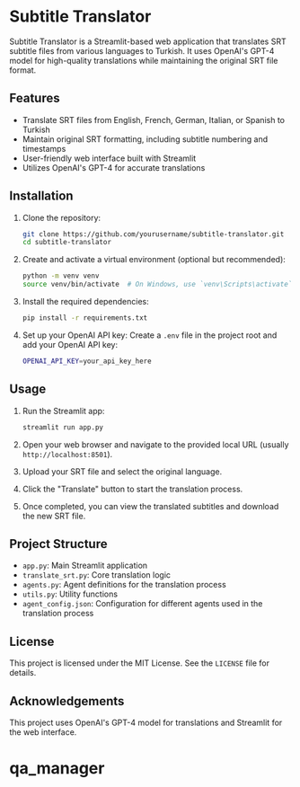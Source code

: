# Subtitle Translator

Subtitle Translator is a Streamlit-based web application that translates SRT subtitle files from various languages to Turkish. It uses OpenAI's GPT-4 model for high-quality translations while maintaining the original SRT file format.

## Features

- Translate SRT files from English, French, German, Italian, or Spanish to Turkish
- Maintain original SRT formatting, including subtitle numbering and timestamps
- User-friendly web interface built with Streamlit
- Utilizes OpenAI's GPT-4 for accurate translations

## Installation

1. Clone the repository:

   ```bash
   git clone https://github.com/yourusername/subtitle-translator.git
   cd subtitle-translator
   ```

2. Create and activate a virtual environment (optional but recommended):

   ```bash
   python -m venv venv
   source venv/bin/activate  # On Windows, use `venv\Scripts\activate`
   ```

3. Install the required dependencies:

   ```bash
   pip install -r requirements.txt
   ```

4. Set up your OpenAI API key:
   Create a `.env` file in the project root and add your OpenAI API key:

   ```bash
   OPENAI_API_KEY=your_api_key_here
   ```

## Usage

1. Run the Streamlit app:

   ```bash
   streamlit run app.py
   ```

2. Open your web browser and navigate to the provided local URL (usually `http://localhost:8501`).

3. Upload your SRT file and select the original language.

4. Click the "Translate" button to start the translation process.

5. Once completed, you can view the translated subtitles and download the new SRT file.

## Project Structure

- `app.py`: Main Streamlit application
- `translate_srt.py`: Core translation logic
- `agents.py`: Agent definitions for the translation process
- `utils.py`: Utility functions
- `agent_config.json`: Configuration for different agents used in the translation process

## License

This project is licensed under the MIT License. See the `LICENSE` file for details.

## Acknowledgements

This project uses OpenAI's GPT-4 model for translations and Streamlit for the web interface.
# qa_manager
